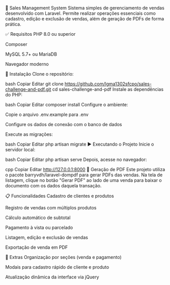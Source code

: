 🛒 Sales Management System
Sistema simples de gerenciamento de vendas desenvolvido com Laravel. Permite realizar operações essenciais como cadastro, edição e exclusão de vendas, além de geração de PDFs de forma prática.

✅ Requisitos
PHP 8.0 ou superior

Composer

MySQL 5.7+ ou MariaDB

Navegador moderno

🚀 Instalação
Clone o repositório:

bash
Copiar
Editar
git clone https://github.com/lgma1302sfcpo/sales-challenge-and-pdf.git
cd sales-challenge-and-pdf
Instale as dependências do PHP:

bash
Copiar
Editar
composer install
Configure o ambiente:

Copie o arquivo .env.example para .env

Configure os dados de conexão com o banco de dados

Execute as migrações:

bash
Copiar
Editar
php artisan migrate
▶️ Executando o Projeto
Inicie o servidor local:

bash
Copiar
Editar
php artisan serve
Depois, acesse no navegador:

cpp
Copiar
Editar
http://127.0.0.1:8000
🧾 Geração de PDF
Este projeto utiliza o pacote barryvdh/laravel-dompdf para gerar PDFs das vendas.
Na tela de listagem, clique no botão "Gerar PDF" ao lado de uma venda para baixar o documento com os dados daquela transação.

📋 Funcionalidades
Cadastro de clientes e produtos

Registro de vendas com múltiplos produtos

Cálculo automático de subtotal

Pagamento à vista ou parcelado

Listagem, edição e exclusão de vendas

Exportação de venda em PDF

🧪 Extras
Organização por seções (venda e pagamento)

Modais para cadastro rápido de cliente e produto

Atualização dinâmica da interface via jQuery
